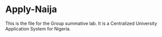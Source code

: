 # Apply-Naija
This is the file for the Group summative lab. It is a Centralized University Application System for Nigeria.
